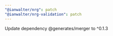 ```yaml
---
"@ianwalter/nrg": patch
"@ianwalter/nrg-validation": patch
---
```


Update dependency @generates/merger to ^0.1.3
